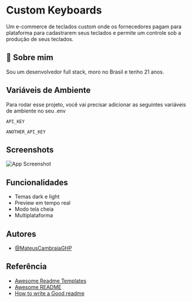 
# Custom Keyboards

Um e-commerce de teclados custom onde os fornecedores pagam para plataforma para cadastrarem seus teclados e permite um controle sob a produção de seus teclados.


## 🚀 Sobre mim
Sou um desenvolvedor full stack, moro no Brasil e tenho 21 anos.


## Variáveis de Ambiente

Para rodar esse projeto, você vai precisar adicionar as seguintes variáveis de ambiente no seu .env

`API_KEY`

`ANOTHER_API_KEY`


## Screenshots

![App Screenshot](https://via.placeholder.com/468x300?text=App+Screenshot+Here)


## Funcionalidades

- Temas dark e light
- Preview em tempo real
- Modo tela cheia
- Multiplataforma


## Autores

- [@MateusCambraiaGHP](https://www.github.com/MateusCambraiaGHP)


## Referência

 - [Awesome Readme Templates](https://awesomeopensource.com/project/elangosundar/awesome-README-templates)
 - [Awesome README](https://github.com/matiassingers/awesome-readme)
 - [How to write a Good readme](https://bulldogjob.com/news/449-how-to-write-a-good-readme-for-your-github-project)

